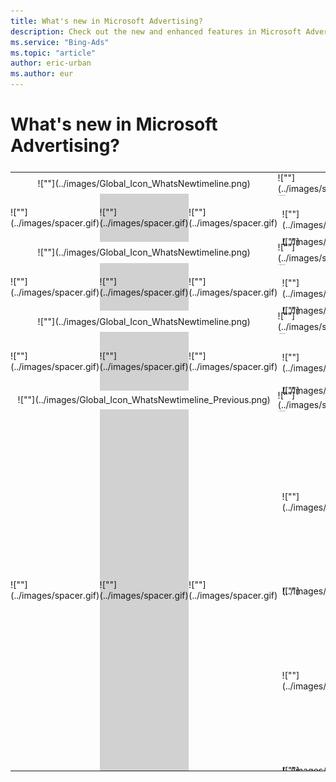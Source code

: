 ```yaml
---
title: What's new in Microsoft Advertising?
description: Check out the new and enhanced features in Microsoft Advertising designed to help you connect with your target customers, boost campaign performance, and improve your ROI.
ms.service: "Bing-Ads"
ms.topic: "article"
author: eric-urban
ms.author: eur
---
```


# What's new in Microsoft Advertising?

<table type="type2" style="width:100%;border-spacing:0px;margin-top:25px">
  <tr>
    <td colspan="3" style="text-align:center;padding:0px;line-height:17px">
        ![""](../images/Global_Icon_WhatsNewtimeline.png)
      </td>
    <td style="padding:0px;line-height:17px">
        ![""](../images/spacer.gif)
      </td>
    <td style="font-size:16px;padding:0px;line-height:17px">FEBRUARY 2021</td>
  </tr>
  <tr>
    <td rowspan="3" style="padding:0px">
        ![""](../images/spacer.gif)
      </td>
    <td rowspan="3" style="background-color:#d1d1d1;width:5px;padding:0px">
        ![""](../images/spacer.gif)
      </td>
    <td rowspan="3" style="padding:0px">
        ![""](../images/spacer.gif)
      </td>
    <td style="line-height:1px;font-size:1px;padding:0px">
        ![""](../images/spacer.gif)
      </td>
    <td style="line-height:1px;font-size:1px;padding:2px 0px">
        ![""](../images/spacer.gif)
      </td>
  </tr>
  <tr>
    <td style="padding-bottom:0px">
        ![""](../images/spacer.gif)
      </td>
    <td style="padding-bottom:0px">
      <para style="padding-bottom:2px">
          <strong>
            Account map</strong> 
        </para>
      <para>
          Account map gives you a full view of how your accounts are organized on the Microsoft Advertising platform. [Learn more about Account map](./hlp_BA_CONC_AccountMap.md)
		  </para>
    </td>
  </tr>
  <tr>
    <td style="line-height:0px;padding-bottom:0px">
        ![""](../images/spacer.gif)
      </td>
    <td style="line-height:0px;padding-bottom:0px">
        ![""](../images/spacer.gif)
      </td>
  </tr>
  <tr>
    <td colspan="3" style="text-align:center;padding:0px;line-height:17px">
        ![""](../images/Global_Icon_WhatsNewtimeline.png)
      </td>
    <td style="padding:0px;line-height:17px">
        ![""](../images/spacer.gif)
      </td>
    <td style="font-size:16px;padding:0px;line-height:17px">JANUARY 2021</td>
  </tr>
  <tr>
    <td rowspan="3" style="padding:0px">
        ![""](../images/spacer.gif)
      </td>
    <td rowspan="3" style="background-color:#d1d1d1;width:5px;padding:0px">
        ![""](../images/spacer.gif)
      </td>
    <td rowspan="3" style="padding:0px">
        ![""](../images/spacer.gif)
      </td>
    <td style="line-height:1px;font-size:1px;padding:0px">
        ![""](../images/spacer.gif)
      </td>
    <td style="line-height:1px;font-size:1px;padding:2px 0px">
        ![""](../images/spacer.gif)
      </td>
  </tr>
  <tr>
    <td style="padding-bottom:0px">
        ![""](../images/spacer.gif)
      </td>
    <td style="padding-bottom:0px">
      <para style="padding-bottom:2px">
          <strong>
            Billing documents in France</strong> 
        </para>
      <para>
          Billing documents will no longer be sent by postal mail in France. Details about how to access billing activity and documents in Microsoft Advertising will be emailed. 
		  </para>
    </td>
  </tr>
  <tr>
    <td style="line-height:0px;padding-bottom:0px">
        ![""](../images/spacer.gif)
      </td>
    <td style="line-height:0px;padding-bottom:0px">
        ![""](../images/spacer.gif)
      </td>
  </tr>
  <tr>
    <td colspan="3" style="text-align:center;padding:0px;line-height:17px">
        ![""](../images/Global_Icon_WhatsNewtimeline.png)
      </td>
    <td style="padding:0px;line-height:17px">
        ![""](../images/spacer.gif)
      </td>
    <td style="font-size:16px;padding:0px;line-height:17px">SEPTEMBER 2020</td>
  </tr>
  <tr>
    <td rowspan="3" style="padding:0px">
        ![""](../images/spacer.gif)
      </td>
    <td rowspan="3" style="background-color:#d1d1d1;width:5px;padding:0px">
        ![""](../images/spacer.gif)
      </td>
    <td rowspan="3" style="padding:0px">
        ![""](../images/spacer.gif)
      </td>
    <td style="line-height:1px;font-size:1px;padding:0px">
        ![""](../images/spacer.gif)
      </td>
    <td style="line-height:1px;font-size:1px;padding:2px 0px">
        ![""](../images/spacer.gif)
      </td>
  </tr>
  <tr>
    <td style="padding-bottom:0px">
        ![""](../images/spacer.gif)
      </td>
    <td style="padding-bottom:0px">
      <para style="padding-bottom:2px">
          <strong>
            New look, new us</strong> 
        </para>
      <para>
			More than just a face-lift, the redesigned Microsoft Advertising interface is studded with new enhancements to help you more easily manage your campaigns. [Learn more about the redesign](./hlp_BA_CONC_NewVersion.md).
		  </para>
    </td>
  </tr>
  <tr>
    <td style="line-height:0px;padding-bottom:0px">
        ![""](../images/spacer.gif)
      </td>
    <td style="line-height:0px;padding-bottom:0px">
        ![""](../images/spacer.gif)
      </td>
  </tr>
  <tr>
    <td colspan="3" style="text-align:center;padding:0px;line-height:15px">
        ![""](../images/Global_Icon_WhatsNewtimeline_Previous.png)
      </td>
    <td style="padding:0px;line-height:15px">
        ![""](../images/spacer.gif)
      </td>
    <td style="font-size:16px;padding:0px;line-height:15px">AUGUST 2020</td>
  </tr>
  <tr>
    <td rowspan="5" style="padding:0px">
        ![""](../images/spacer.gif)
      </td>
    <td rowspan="5" style="background-color:#d1d1d1;width:5px;padding:0px">
        ![""](../images/spacer.gif)
      </td>
    <td rowspan="5" style="padding:0px">
        ![""](../images/spacer.gif)
      </td>
    <td style="line-height:1px;font-size:1px;padding:0px">
        ![""](../images/spacer.gif)
      </td>
    <td style="line-height:1px;font-size:1px;padding:2px 0px">
        ![""](../images/spacer.gif)
      </td>
  </tr>
  <tr>
    <td style="padding-bottom:0px">
        ![""](../images/spacer.gif)
      </td>
    <td style="padding-bottom:0px">
      <para style="padding-bottom:2px">
          <strong>
            Welcome to the Microsoft Audience Network!</strong> 
        </para>
      <para>
			All advertisers are now eligible to create audience campaigns and advertise on the Microsoft Audience Network. This native advertising system uses Microsoft's deep understanding of customers and proprietary AI to place Microsoft Audience Ads on Microsoft properties and other premium platforms.
		  </para>
      <para>The Microsoft Audience Network gives you:
		  </para>
      <ul>
        <li><strong>Unmatched reach</strong> : High-quality, exclusive placements and strong ad relevancy.</li>
        <li><strong>Peace of mind</strong> : Brand-safe environments and trustworthy data privacy.</li>
      </ul>
      <para>[Learn more about audience marketing and the Microsoft Audience Network](./hlp_BA_CONC_AboutMSAN.md).
		  </para>
    </td>
  </tr>
  <tr>
    <td style="line-height:0px;padding-bottom:0px">
        ![""](../images/spacer.gif)
      </td>
    <td style="line-height:0px;padding-bottom:0px">
        ![""](../images/spacer.gif)
      </td>
  </tr>
  <tr>
    <td style="padding-bottom:0px">
        ![""](../images/spacer.gif)
      </td>
    <td style="padding-bottom:0px">
      <para style="padding-bottom:2px">
          <strong>
            Two exciting new ways to target just the right audience</strong> 
        </para>
      <para>
			We're pleased to announce two new audience types:
		  </para>
      <ul>
        <li><strong>Dynamic remarketing lists</strong> : Remarketing lists for feed-based campaigns. Pair customers with specific products based on what they have looked at, considered, or already purchased on your website. [Learn more about dynamic remarketing](./hlp_BA_CONC_Audiences_ProductAudience.md).</li>
        <li><strong>LinkedIn profile targeting</strong> : Exclusive to Microsoft Advertising! Target customers based on the company, industry, and job function listed in their LinkedIn profiles. [Learn more about LinkedIn profile targeting](./hlp_BA_CONC_LinkedInTargeting.md).</li>
      </ul>
    </td>
  </tr>
  <tr>
    <td style="line-height:0px;padding-bottom:0px">
        ![""](../images/spacer.gif)
      </td>
    <td style="line-height:0px;padding-bottom:0px">
        ![""](../images/spacer.gif)
      </td>
  </tr>
</table>


